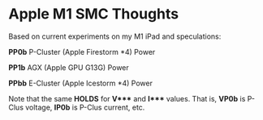 # Apple M1 SMC Thoughts

Based on current experiments on my M1 iPad and speculations:

**PP0b** P-Cluster (Apple Firestorm \*4) Power

**PP1b** AGX (Apple GPU G13G) Power

**PPbb** E-Cluster (Apple Icestorm \*4) Power

Note that the same **HOLDS** for **V\*\*\*** and **I\*\*\*** values. That is, **VP0b** is P-Clus voltage, **IP0b** is P-Clus current, etc.
